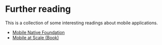 # Further reading

This is a collection of some interesting readings about mobile applications.

- [Mobile Native Foundation](https://mobilenativefoundation.org/)
- [Mobile at Scale (Book)](https://www.mobileatscale.com/)
